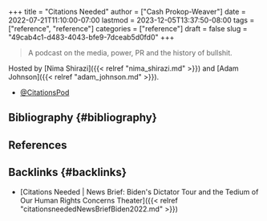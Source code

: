 +++
title = "Citations Needed"
author = ["Cash Prokop-Weaver"]
date = 2022-07-21T11:10:00-07:00
lastmod = 2023-12-05T13:37:50-08:00
tags = ["reference", "reference"]
categories = ["reference"]
draft = false
slug = "49cab4c1-d483-4043-bfe9-7dceab5d0fd0"
+++

> A podcast on the media, power, PR and the history of bullshit.

Hosted by [Nima Shirazi]({{< relref "nima_shirazi.md" >}}) and [Adam Johnson]({{< relref "adam_johnson.md" >}}).

-   [@CitationsPod](https://twitter.com/CitationsPod)


## Bibliography {#bibliography}

## References

<style>.csl-entry{text-indent: -1.5em; margin-left: 1.5em;}</style><div class="csl-bib-body">
</div>


## Backlinks {#backlinks}

-   [Citations Needed | News Brief: Biden's Dictator Tour and the Tedium of Our Human Rights Concerns Theater]({{< relref "citationsneededNewsBriefBiden2022.md" >}})
